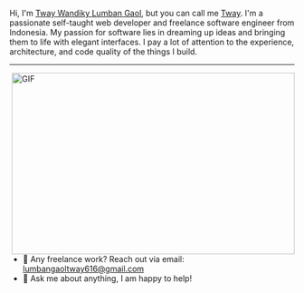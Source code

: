 Hi, I'm [Tway Wandiky Lumban Gaol](https://twaygaol.me/), but you can call me [Tway](https://twaygaol.me/). I'm a passionate self-taught web developer and freelance software engineer from Indonesia. My passion for software lies in dreaming up ideas and bringing them to life with elegant interfaces. I pay a lot of attention to the experience, architecture, and code quality of the things I build.
<hr>
<img align="right" alt="GIF" src="https://github.com/abhisheknaiidu/abhisheknaiidu/blob/master/code.gif?raw=true" width="500" height="320" />

- 💼 Any freelance work? Reach out via email: lumbangaoltway616@gmail.com
- 💬 Ask me about anything, I am happy to help!
